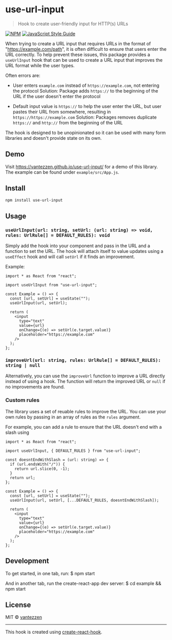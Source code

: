 # use-url-input

> Hook to create user-friendly input for HTTP(s) URLs

[![NPM](https://img.shields.io/npm/v/use-url-input.svg)](https://www.npmjs.com/package/use-url-input) [![JavaScript Style Guide](https://img.shields.io/badge/code_style-standard-brightgreen.svg)](https://standardjs.com)

When trying to create a URL input that requires URLs in the format of "https://example.com/path", it is often difficult to ensure that users enter the URL correctly.
To help prevent these issues, this package provides a `useUrlInput` hook that can be used to create a URL input that improves the URL format while the user types.

Often errors are:

- User enters `example.com` instead of `https://example.com`, not entering the protocol
  Solution: Package adds `https://` to the beginning of the URL if the user doesn't enter the protocol

- Default input value is `https://` to help the user enter the URL, but user pastes their URL from somewhere, resulting in `https://https://example.com`
  Solution: Packages removes duplicate `https://` and `http://` from the beginning of the URL

The hook is designed to be unopinionated so it can be used with many form libraries and doesn't provide state on its own.

## Demo

Visit https://vantezzen.github.io/use-url-input/ for a demo of this library. The example can be found under `example/src/App.js`.

## Install

```bash
npm install use-url-input
```

## Usage

### `useUrlInput(url: string, setUrl: (url: string) => void, rules: UrlRule[] = DEFAULT_RULES): void`

Simply add the hook into your component and pass in the URL and a function to set the URL. The hook will attach itself to value updates using a `useEffect` hook and will call `setUrl` if it finds an improvement.

Example:

```tsx
import * as React from "react";

import useUrlInput from "use-url-input";

const Example = () => {
  const [url, setUrl] = useState("");
  useUrlInput(url, setUrl);

  return (
    <input
      type="text"
      value={url}
      onChange={(e) => setUrl(e.target.value)}
      placeholder="https://example.com"
    />
  );
};
```

### `improveUrl(url: string, rules: UrlRule[] = DEFAULT_RULES): string | null`

Alternatively, you can use the `improveUrl` function to improve a URL directly instead of using a hook. The function will return the improved URL or `null` if no improvements are found.

### Custom rules

The library uses a set of reuable rules to improve the URL. You can use your own rules by passing in an array of rules as the `rules` argument.

For example, you can add a rule to ensure that the URL doesn't end with a slash using

```tsx
import * as React from "react";

import useUrlInput, { DEFAULT_RULES } from "use-url-input";

const doesntEndWithSlash = (url: string) => {
  if (url.endsWith("/")) {
    return url.slice(0, -1);
  }
  return url;
};

const Example = () => {
  const [url, setUrl] = useState("");
  useUrlInput(url, setUrl, [...DEFAULT_RULES, doesntEndWithSlash]);

  return (
    <input
      type="text"
      value={url}
      onChange={(e) => setUrl(e.target.value)}
      placeholder="https://example.com"
    />
  );
};
```

## Development

To get started, in one tab, run:
$ npm start

And in another tab, run the create-react-app dev server:
$ cd example && npm start

## License

MIT © [vantezzen](https://github.com/vantezzen)

---

This hook is created using [create-react-hook](https://github.com/hermanya/create-react-hook).
